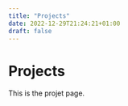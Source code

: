 ```yaml
---
title: "Projects"
date: 2022-12-29T21:24:21+01:00
draft: false
---
```


# Projects

This is the projet page.